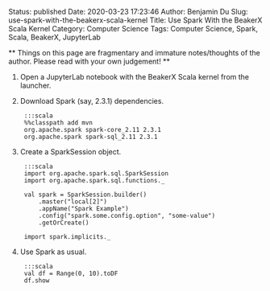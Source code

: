 Status: published
Date: 2020-03-23 17:23:46
Author: Benjamin Du
Slug: use-spark-with-the-beakerx-scala-kernel
Title: Use Spark With the BeakerX Scala Kernel
Category: Computer Science
Tags: Computer Science, Spark, Scala, BeakerX, JupyterLab

**
Things on this page are fragmentary and immature notes/thoughts of the author.
Please read with your own judgement!
**


1. Open a JupyterLab notebook with the BeakerX Scala kernel from the launcher.

2. Download Spark (say, 2.3.1) dependencies. 

        :::scala
        %%classpath add mvn
        org.apache.spark spark-core_2.11 2.3.1
        org.apache.spark spark-sql_2.11 2.3.1

3. Create a SparkSession object.

        :::scala
        import org.apache.spark.sql.SparkSession
        import org.apache.spark.sql.functions._

        val spark = SparkSession.builder()
            .master("local[2]")
            .appName("Spark Example")
            .config("spark.some.config.option", "some-value")
            .getOrCreate()

        import spark.implicits._

4. Use Spark as usual. 

        :::scala
        val df = Range(0, 10).toDF
        df.show
